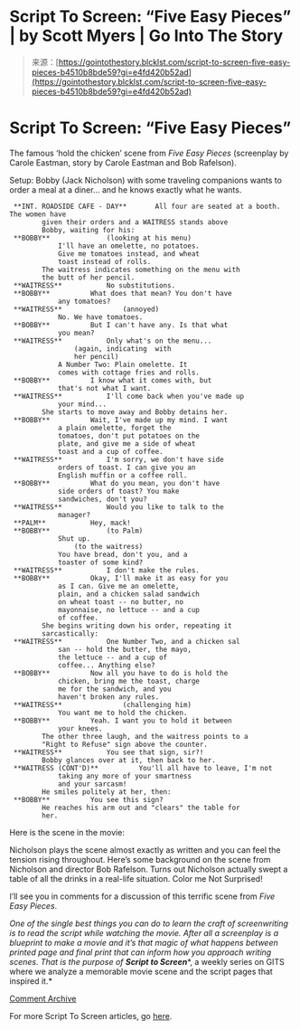 <!--yml
category: 未分类
date: 2024-05-27 15:00:55
-->

# Script To Screen: “Five Easy Pieces” | by Scott Myers | Go Into The Story

> 来源：[https://gointothestory.blcklst.com/script-to-screen-five-easy-pieces-b4510b8bde59?gi=e4fd420b52ad](https://gointothestory.blcklst.com/script-to-screen-five-easy-pieces-b4510b8bde59?gi=e4fd420b52ad)

# Script To Screen: “Five Easy Pieces”

The famous ‘hold the chicken’ scene from *Five Easy Pieces* (screenplay by Carole Eastman, story by Carole Eastman and Bob Rafelson).

Setup: Bobby (Jack Nicholson) with some traveling companions wants to order a meal at a diner… and he knows exactly what he wants.

```
 **INT. ROADSIDE CAFE - DAY** 		All four are seated at a booth. The women have
		given their orders and a WAITRESS stands above
		Bobby, waiting for his:
 **BOBBY** 				(looking at his menu)
			I'll have an omelette, no potatoes.
			Give me tomatoes instead, and wheat
			toast instead of rolls.
		The waitress indicates something on the menu with
		the butt of her pencil.
 **WAITRESS** 			No substitutions.
 **BOBBY** 			What does that mean? You don't have
			any tomatoes?
 **WAITRESS** 				(annoyed)
			No. We have tomatoes.
 **BOBBY** 			But I can't have any. Is that what
			you mean?
 **WAITRESS** 			Only what's on the menu...
				(again, indicating  with
				her pencil)
			A Number Two: Plain omelette. It
			comes with cottage fries and rolls.
 **BOBBY** 			I know what it comes with, but
			that's not what I want.
 **WAITRESS** 			I'll come back when you've made up
			your mind...
		She starts to move away and Bobby detains her.
 **BOBBY** 			Wait, I've made up my mind. I want
			a plain omelette, forget the
			tomatoes, don't put potatoes on the
			plate, and give me a side of wheat
			toast and a cup of coffee.
 **WAITRESS** 			I'm sorry, we don't have side
			orders of toast. I can give you an
			English muffin or a coffee roll.
 **BOBBY** 			What do you mean, you don't have
			side orders of toast? You make
			sandwiches, don't you?
 **WAITRESS** 			Would you like to talk to the
			manager?
 **PALM** 			Hey, mack!
 **BOBBY** 				(to Palm)
			Shut up.
				(to the waitress)
			You have bread, don't you, and a
			toaster of some kind?
 **WAITRESS** 			I don't make the rules.
 **BOBBY** 			Okay, I'll make it as easy for you
			as I can. Give me an omelette,
			plain, and a chicken salad sandwich
			on wheat toast -- no butter, no
			mayonnaise, no lettuce -- and a cup
			of coffee.
		She begins writing down his order, repeating it
		sarcastically:
 **WAITRESS** 			One Number Two, and a chicken sal
			san -- hold the butter, the mayo,
			the lettuce -- and a cup of
			coffee... Anything else?
 **BOBBY** 			Now all you have to do is hold the
			chicken, bring me the toast, charge
			me for the sandwich, and you
			haven't broken any rules.
 **WAITRESS** 				(challenging him)
			You want me to hold the chicken.
 **BOBBY** 			Yeah. I want you to hold it between
			your knees.
		The other three laugh, and the waitress points to a
		"Right to Refuse" sign above the counter.
 **WAITRESS** 			You see that sign, sir?!
		Bobby glances over at it, then back to her.
 **WAITRESS (CONT'D)** 			You'll all have to leave, I'm not
			taking any more of your smartness
			and your sarcasm!
		He smiles politely at her, then:
 **BOBBY** 			You see this sign?
		He reaches his arm out and "clears" the table for
		her.
```

Here is the scene in the movie:

Nicholson plays the scene almost exactly as written and you can feel the tension rising throughout. Here’s some background on the scene from Nicholson and director Bob Rafelson. Turns out Nicholson actually swept a table of all the drinks in a real-life situation. Color me Not Surprised!

I’ll see you in comments for a discussion of this terrific scene from *Five Easy Pieces*.

*One of the single best things you can do to learn the craft of screenwriting is to read the script while watching the movie. After all a screenplay is a blueprint to make a movie and it’s that magic of what happens between printed page and final print that can inform how you approach writing scenes. That is the purpose of* ***Script to Screen****, a weekly series on GITS where we analyze a memorable movie scene and the script pages that inspired it.*

[Comment Archive](http://gits.blcklst.com/comment/wp_post_13948.html)

For more Script To Screen articles, go [here](/script-to-screen-4b67227e37f7).